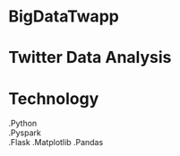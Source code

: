# BigDataTwapp

# Twitter Data Analysis

# Technology
.Python<br /> 
.Pyspark<br />
.Flask
.Matplotlib
.Pandas

